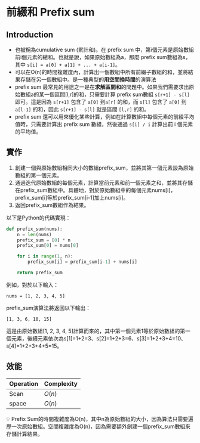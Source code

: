 # 前綴和 Prefix sum

## Introduction

- 也被稱為cumulative sum (累計和)。在 prefix sum 中，第i個元素是原始數組前i個元素的總和。也就是說，如果原始數組為a，那麼 prefix sum數組為s，其中 `s[i] = a[0] + a[1] + ... + a[i-1]`。
- 可以在O(n)的時間複雜度內，計算出一個數組中所有前綴子數組的和，並將結果存儲在另一個數組中。是一種典型的**用空間換時間**的演算法
- prefix sum 最常見的用途之一是在**求解區間和**的問題中。如果我們需要求出原始數組a的某一個區間[l,r]的和，只需要計算 prefix sum數組 `s[r+1] - s[l]` 即可。這是因為 `s[r+1]` 包含了 `a[0]` 到`a[r]` 的和，而 `s[l]` 包含了 `a[0]` 到 `a[l-1]` 的和，因此 `s[r+1] - s[l]` 就是區間 `[l,r]` 的和。
- prefix sum 還可以用來優化某些計算，例如在計算數組中每個元素的前綴平均值時，只需要計算出 prefix sum 數組，然後通過 `s[i] / i` 計算出前 i 個元素的平均值。

## 實作

1. 創建一個與原始數組相同大小的數組prefix_sum，並將其第一個元素設為原始數組的第一個元素。
2. 通過迭代原始數組的每個元素，計算當前元素和前一個元素之和，並將其存儲在prefix_sum數組中。具體地，對於原始數組中的每個元素nums[i]，prefix_sum[i]等於prefix_sum[i-1]加上nums[i]。
3. 返回prefix_sum數組作為結果。

以下是Python的代碼實現：

```python
def prefix_sum(nums):
    n = len(nums)
    prefix_sum = [0] * n
    prefix_sum[0] = nums[0]

    for i in range(1, n):
        prefix_sum[i] = prefix_sum[i-1] + nums[i]

    return prefix_sum
```

例如，對於以下輸入：

```
nums = [1, 2, 3, 4, 5]
```

prefix_sum演算法將返回以下輸出：

```
[1, 3, 6, 10, 15]
```

這是由原始數組[1, 2, 3, 4, 5]計算而來的，其中第一個元素1等於原始數組的第一個元素，後續元素依次為s[1]=1+2=3、s[2]=1+2+3=6、s[3]=1+2+3+4=10、s[4]=1+2+3+4+5=15。

## 效能

| Operation | Complexity |
| --- | --- |
| Scan | $O(n)$ |
| space | $O(n)$ |

<aside>
💡 Prefix Sum的時間複雜度為O(n)，其中n為原始數組的大小，因為算法只需要遍歷一次原始數組。空間複雜度為O(n)，因為需要額外創建一個prefix_sum數組來存儲計算結果。

</aside>